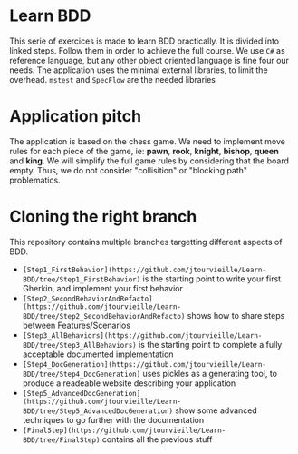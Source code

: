 # Learn BDD
This serie of exercices is made to learn BDD practically. It is divided into linked steps. Follow them in order to achieve the full course.
We use ```C#``` as reference language, but any other object oriented language is fine four our needs. The application uses the minimal external libraries, to limit the overhead. 
```mstest``` and ```SpecFlow``` are the needed libraries
# Application pitch
The application is based on the chess game. We need to implement move rules for each piece of the game, ie: **pawn**, **rook**, **knight**, **bishop**, **queen** and **king**.
We will simplify the full game rules by considering that the board empty. Thus, we do not consider "collisition" or "blocking path" problematics.
# Cloning the right branch
This repository contains multiple branches targetting different aspects of BDD.
- ```[Step1_FirstBehavior](https://github.com/jtourvieille/Learn-BDD/tree/Step1_FirstBehavior)``` is the starting point to write your first Gherkin, and implement your first behavior
- ```[Step2_SecondBehaviorAndRefacto](https://github.com/jtourvieille/Learn-BDD/tree/Step2_SecondBehaviorAndRefacto)``` shows how to share steps between Features/Scenarios
- ```[Step3_AllBehaviors](https://github.com/jtourvieille/Learn-BDD/tree/Step3_AllBehaviors)``` is the starting point to complete a fully acceptable documented implementation
- ```[Step4_DocGeneration](https://github.com/jtourvieille/Learn-BDD/tree/Step4_DocGeneration)``` uses pickles as a generating tool, to produce a readeable website describing your application
- ```[Step5_AdvancedDocGeneration](https://github.com/jtourvieille/Learn-BDD/tree/Step5_AdvancedDocGeneration)``` show some advanced techniques to go further with the documentation
- ```[FinalStep](https://github.com/jtourvieille/Learn-BDD/tree/FinalStep)``` contains all the previous stuff